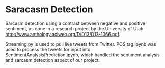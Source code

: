 # Saracasm Detection

Sarcasm detection using a contrast between negative and positive sentiment, as done in a research project by the University of Utah. http://www.anthology.aclweb.org/D/D13/D13-1066.pdf. 

Streaming.py is used to pull live tweets from Twitter. POS tag.ipynb was used to process the tweets for input into SentimentAnalysisPrediction.ipynb, which handled the sentiment analysis and sarcasm detection aspect of our project.

